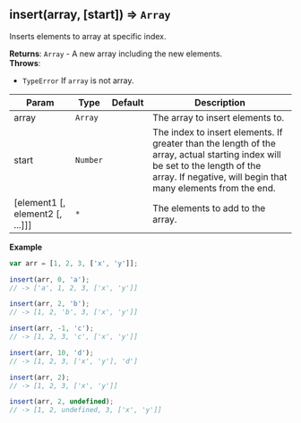 <a name="insert"></a>

## insert(array, [start]) ⇒ <code>Array</code>
Inserts elements to array at specific index.

**Returns**: <code>Array</code> - A new array including the new elements.  
**Throws**:

- <code>TypeError</code> If `array` is not array.


| Param | Type | Default | Description |
| --- | --- | --- | --- |
| array | <code>Array</code> |  | The array to insert elements to. |
| start | <code>Number</code> |  | The index to insert elements.        If greater than the length of the array, actual starting index will be set to the length of the array.        If negative, will begin that many elements from the end. |
| [element1 [, element2 [, ...]]] | <code>\*</code> |  | The elements to add to the array. |

**Example**  
```js
var arr = [1, 2, 3, ['x', 'y']];

insert(arr, 0, 'a');
// -> ['a', 1, 2, 3, ['x', 'y']]

insert(arr, 2, 'b');
// -> [1, 2, 'b', 3, ['x', 'y']]

insert(arr, -1, 'c');
// -> [1, 2, 3, 'c', ['x', 'y']]

insert(arr, 10, 'd');
// -> [1, 2, 3, ['x', 'y'], 'd']

insert(arr, 2);
// -> [1, 2, 3, ['x', 'y']]

insert(arr, 2, undefined);
// -> [1, 2, undefined, 3, ['x', 'y']]
```
